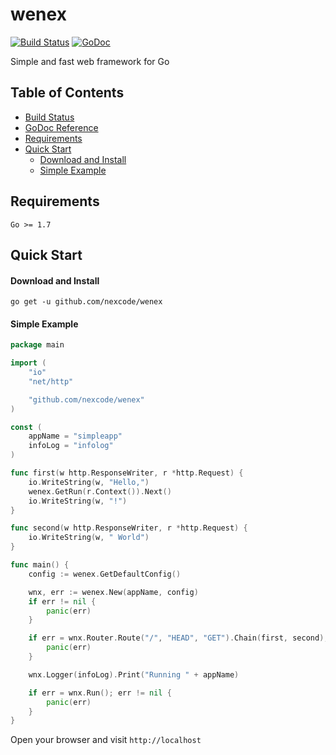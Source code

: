 # wenex

[![Build Status](https://api.travis-ci.org/nexcode/wenex.svg?branch=master)](https://travis-ci.org/nexcode/wenex)
[![GoDoc](https://godoc.org/github.com/nexcode/wenex?status.svg)](https://godoc.org/github.com/nexcode/wenex)

Simple and fast web framework for Go

## Table of Contents

* [Build Status](https://travis-ci.org/nexcode/wenex)
* [GoDoc Reference](https://godoc.org/github.com/nexcode/wenex)
* [Requirements](#requirements)
* [Quick Start](#quick-start)
  * [Download and Install](#download-and-install)
  * [Simple Example](#simple-example)

## Requirements

    Go >= 1.7

## Quick Start

#### Download and Install

    go get -u github.com/nexcode/wenex

#### Simple Example

```go
package main

import (
	"io"
	"net/http"

	"github.com/nexcode/wenex"
)

const (
	appName = "simpleapp"
	infoLog = "infolog"
)

func first(w http.ResponseWriter, r *http.Request) {
	io.WriteString(w, "Hello,")
	wenex.GetRun(r.Context()).Next()
	io.WriteString(w, "!")
}

func second(w http.ResponseWriter, r *http.Request) {
	io.WriteString(w, " World")
}

func main() {
	config := wenex.GetDefaultConfig()

	wnx, err := wenex.New(appName, config)
	if err != nil {
		panic(err)
	}

	if err = wnx.Router.Route("/", "HEAD", "GET").Chain(first, second); err != nil {
		panic(err)
	}

	wnx.Logger(infoLog).Print("Running " + appName)

	if err = wnx.Run(); err != nil {
		panic(err)
	}
}
```

Open your browser and visit `http://localhost`
